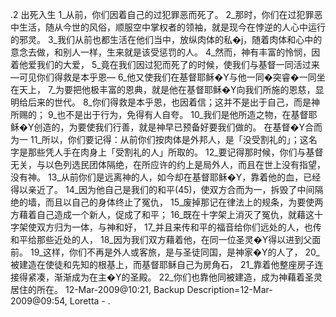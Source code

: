 .2 
出死入生 
1_从前，你们因着自己的过犯罪恶而死了。 2_那时，你们在过犯罪恶中生活，随从今世的风俗，顺服空中掌权者的领袖，就是现今在悖逆的人心中运行的邪灵。 3_我们从前也都生活在他们当中，放纵肉体的私�j，随着肉体和心中的意念去做，和别人一样，生来就是该受惩罚的人。 4_然而，神有丰富的怜悯，因着他爱我们的大爱， 5_竟在我们因过犯而死了的时候，使我们与基督一同活过来―可见你们得救是本乎恩― 6_他又使我们在基督耶稣�Y与他一同�突睿�一同坐在天上， 7_为要把他极丰富的恩典，就是他在基督耶稣�Y向我们所施的恩慈，显明给后来的世代。 8_你们得救是本乎恩，也因着信；这并不是出于自己，而是神所赐的； 9_也不是出于行为，免得有人自夸。 10_我们是他所造之物，在基督耶稣�Y创造的，为要使我们行善，就是神早已预备好要我们做的。 
在基督�Y合而为一 
11_所以，你们要记得：从前你们按肉体是外邦人，是「没受割礼的」；这名字是那些凭人手在肉身上「受割礼的人」所取的。 12_要记得那时候，你们与基督无关，与以色列选民团体隔绝，在所应许的约上是局外人，而且在世上没有指望，没有神。 13_从前你们是远离神的人，如今却在基督耶稣�Y，靠着他的血，已经得以亲近了。 
14_因为他自己是我们的和平(45)，使双方合而为一，拆毁了中间隔绝的墙，而且以自己的身体终止了冤仇， 15_废掉那记在律法上的规条，为要使两方藉着自己造成一个新人，促成了和平； 16_既在十字架上消灭了冤仇，就藉这十字架使双方归为一体，与神和好， 17_并且来传和平的福音给你们远处的人，也传和平给那些近处的人， 18_因为我们双方藉着他，在同一位圣灵�Y得以进到父面前。 
19_这样，你们不再是外人或客旅，是与圣徒同国，是神家�Y的人了， 20_被建造在使徒和先知的根基上，而基督耶稣自己为房角石， 21_靠着他整座房子连接得紧凑，渐渐成为在主�Y的圣殿。 22_你们也靠他同被建造，成为神藉着圣灵居住的所在。 
12-Mar-2009@10:21, Backup Description=12-Mar-2009@09:54, Loretta - 
.